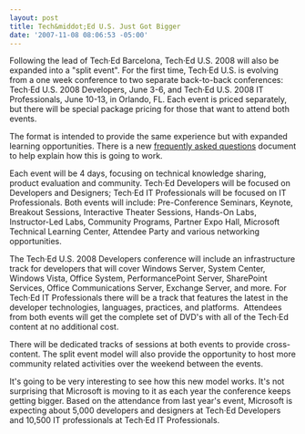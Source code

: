 ```yaml
---
layout: post
title: Tech&middot;Ed U.S. Just Got Bigger
date: '2007-11-08 08:06:53 -05:00'
---
```


Following the lead of Tech·Ed Barcelona, Tech·Ed U.S. 2008 will also be expanded into a "split event". For the first time, Tech·Ed U.S. is evolving from a one week conference to two separate back-to-back conferences: Tech·Ed U.S. 2008 Developers, June 3-6, and Tech·Ed U.S. 2008 IT Professionals, June 10-13, in Orlando, FL. Each event is priced separately, but there will be special package pricing for those that want to attend both events.

The format is intended to provide the same experience but with expanded learning opportunities. There is a new [frequently asked questions](http://www.microsoft.com/events/teched2007/teched2008faq.mspx) document to help explain how this is going to work.

Each event will be 4 days, focusing on technical knowledge sharing, product evaluation and community. Tech·Ed Developers will be focused on Developers and Designers; Tech·Ed IT Professionals will be focused on IT Professionals. Both events will include: Pre-Conference Seminars, Keynote, Breakout Sessions, Interactive Theater Sessions, Hands-On Labs, Instructor-Led Labs, Community Programs, Partner Expo Hall, Microsoft Technical Learning Center, Attendee Party and various networking opportunities. 

The Tech·Ed U.S. 2008 Developers conference will include an infrastructure track for developers that will cover Windows Server, System Center, Windows Vista, Office System, PerformancePoint Server, SharePoint Services, Office Communications Server, Exchange Server, and more. For Tech·Ed IT Professionals there will be a track that features the latest in the developer technologies, languages, practices, and platforms.  Attendees from both events will get the complete set of DVD's with all of the Tech·Ed content at no additional cost. 

There will be dedicated tracks of sessions at both events to provide cross-content. The split event model will also provide the opportunity to host more community related activities over the weekend between the events. 

It's going to be very interesting to see how this new model works. It's not surprising that Microsoft is moving to it as each year the conference keeps getting bigger. Based on the attendance from last year's event, Microsoft is expecting about 5,000 developers and designers at Tech·Ed Developers and 10,500 IT professionals at Tech·Ed IT Professionals.
